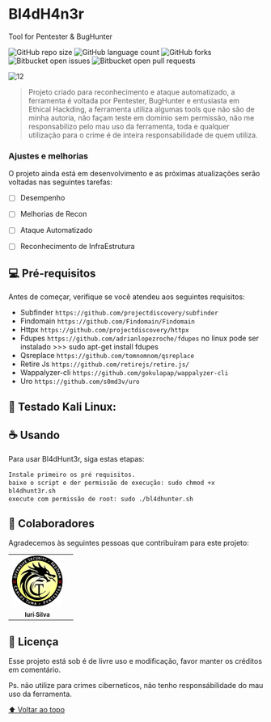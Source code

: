 # Bl4dH4n3r
 Tool for Pentester & BugHunter

<!---Esses são exemplos. Veja https://shields.io para outras pessoas ou para personalizar este conjunto de escudos. Você pode querer incluir dependências, status do projeto e informações de licença aqui--->

![GitHub repo size](https://img.shields.io/github/repo-size/iuricode/README-template?style=for-the-badge)
![GitHub language count](https://img.shields.io/github/languages/count/iuricode/README-template?style=for-the-badge)
![GitHub forks](https://img.shields.io/github/forks/iuricode/README-template?style=for-the-badge)
![Bitbucket open issues](https://img.shields.io/bitbucket/issues/iuricode/README-template?style=for-the-badge)
![Bitbucket open pull requests](https://img.shields.io/bitbucket/pr-raw/iuricode/README-template?style=for-the-badge)

<!---<img src="bl4dsc4n.jpge" alt="bl4dsc4n"--->
![12](https://user-images.githubusercontent.com/13341724/163570573-3cf1e602-c45d-4638-b943-2025a2826437.PNG)


> Projeto criado para reconhecimento e ataque automatizado, a ferramenta é voltada por Pentester, BugHunter e entusiasta em Ethical Hackding, a ferramenta utiliza  algumas tools que não são de minha autoria, não façam teste em dominio sem permissão, não me responsabilizo pelo mau uso da ferramenta, toda e qualquer utilização para o crime é de inteira responsabilidade de quem utiliza.

### Ajustes e melhorias

O projeto ainda está em desenvolvimento e as próximas atualizações serão voltadas nas seguintes tarefas:

- [ ] Desempenho
- [ ] Melhorias de Recon 
- [ ] Ataque Automatizado
- [ ] Reconhecimento de InfraEstrutura


## 💻 Pré-requisitos

Antes de começar, verifique se você atendeu aos seguintes requisitos:

* Subfinder `https://github.com/projectdiscovery/subfinder`
* Findomain `https://github.com/Findomain/Findomain`
* Httpx `https://github.com/projectdiscovery/httpx`
* Fdupes `https://github.com/adrianlopezroche/fdupes` no linux pode ser instalado >>> sudo apt-get install fdupes
* Qsreplace `https://github.com/tomnomnom/qsreplace`
* Retire Js `https://github.com/retirejs/retire.js/`
* Wappalyzer-cli `https://github.com/gokulapap/wappalyzer-cli`
* Uro `https://github.com/s0md3v/uro`

## 🚀 Testado Kali Linux:

## ☕ Usando <Bl4dH4nt3r>

Para usar Bl4dHunt3r, siga estas etapas:

```
Instale primeiro os pré requisitos.
baixe o script e der permissão de execução: sudo chmod +x bl4dhunt3r.sh
execute com permissão de root: sudo ./bl4dhunter.sh 
```

## 🤝 Colaboradores

Agradecemos às seguintes pessoas que contribuíram para este projeto:

<table>
  <tr>
    <td align="center">
      <a href="#">
        <img src="bl4dsc4n.jpeg" width="100px;" alt="Carlos Tuma - Bl4dSc4n"/><br>
        <sub>
          <b>Iuri Silva</b>
        </sub>
      </a>
    </td>
    <td align="center">
  </tr>
</table>


## 📝 Licença

Esse projeto está sob é de livre uso e modificação, favor manter os créditos em comentário.
 
Ps. não utilize para crimes ciberneticos, não tenho responsábilidade do mau uso da ferramenta.

[⬆ Voltar ao topo](#nome-do-projeto)<br>
